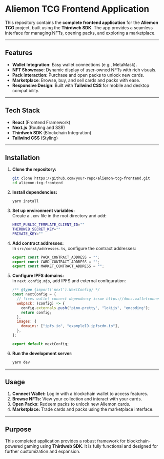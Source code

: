 # Aliemon TCG Frontend Application

This repository contains the **complete frontend application** for the **Aliemon TCG** project, built using the **Thirdweb SDK**. The app provides a seamless interface for managing NFTs, opening packs, and exploring a marketplace.

---

## Features

- **Wallet Integration**: Easy wallet connections (e.g., MetaMask).
- **NFT Showcase**: Dynamic display of user-owned NFTs with rich visuals.
- **Pack Interaction**: Purchase and open packs to unlock new cards.
- **Marketplace**: Browse, buy, and sell cards and packs with ease.
- **Responsive Design**: Built with **Tailwind CSS** for mobile and desktop compatibility.

---

## Tech Stack

- **React** (Frontend Framework)
- **Next.js** (Routing and SSR)
- **Thirdweb SDK** (Blockchain Integration)
- **Tailwind CSS** (Styling)

---

## Installation

1. **Clone the repository:**
   ```bash
   git clone https://github.com/your-repo/aliemon-tcg-frontend.git
   cd aliemon-tcg-frontend
   ```

2. **Install dependencies:**
   ```bash
   yarn install
   ```

3. **Set up environment variables:**  
   Create a `.env` file in the root directory and add:
   ```bash
   NEXT_PUBLIC_TEMPLATE_CLIENT_ID=""
   THIRDWEB_SECRET_KEY=""
   PRIVATE_KEY=""
   ```

4. **Add contract addresses:**  
   In `src/const/addresses.ts`, configure the contract addresses:
   ```typescript
   export const PACK_CONTRACT_ADDRESS = "";
   export const CARD_CONTRACT_ADDRESS = "";
   export const MARKET_CONTRACT_ADDRESS = "";
   ```

5. **Configure IPFS domains:**  
   In `next.config.mjs`, add IPFS and external configuration:
   ```javascript
   /** @type {import('next').NextConfig} */
   const nextConfig = {
     // fixes wallet connect dependency issue https://docs.walletconnect.com/web3modal/nextjs/about#extra-configuration
     webpack: (config) => {
       config.externals.push("pino-pretty", "lokijs", "encoding");
       return config;
     },
     images: {
       domains: ["ipfs.io", "exampleID.ipfscdn.io"],
     },
   };

   export default nextConfig;
   ```

6. **Run the development server:**
   ```bash
   yarn dev
   ```

---

## Usage

1. **Connect Wallet:** Log in with a blockchain wallet to access features.
2. **Browse NFTs:** View your collection and interact with your cards.
3. **Open Packs:** Redeem packs to unlock new Aliemon cards.
4. **Marketplace:** Trade cards and packs using the marketplace interface.

---

## Purpose

This completed application provides a robust framework for blockchain-powered gaming using **Thirdweb SDK**. It is fully functional and designed for further customization and expansion.
